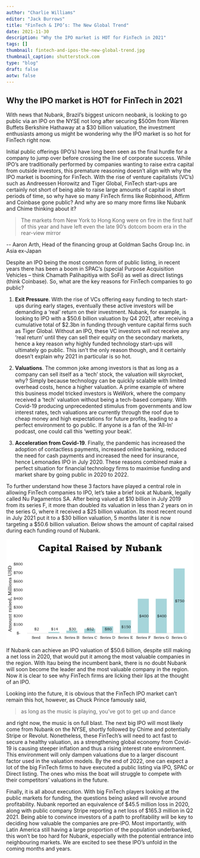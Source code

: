 ```yaml
---
author: "Charlie Williams"
editor: "Jack Burrows"
title: "FinTech & IPO’s: The New Global Trend"
date: 2021-11-30
description: "Why the IPO market is HOT for FinTech in 2021"
tags: []
thumbnail: fintech-and-ipos-the-new-global-trend.jpg
thumbnail_caption: shutterstock.com
type: "blog"
draft: false
aotw: false
---
```


## Why the IPO market is HOT for FinTech in 2021

With news that Nubank, Brazil’s biggest unicorn neobank, is looking to go public via an IPO on the NYSE not long after securing $500m from Warren Buffets Berkshire Hathaway at a $30 billion valuation, the investment enthusiasts among us might be wondering why the IPO market is so hot for FinTech right now.

Initial public offerings (IPO’s) have long been seen as the final hurdle for a company to jump over before crossing the line of corporate success. While IPO’s are traditionally performed by companies wanting to raise extra capital from outside investors, this premature reasoning doesn’t align with why the IPO market is booming for FinTech. With the rise of venture capitalists (VC’s) such as Andreessen Horowitz and Tiger Global, FinTech start-ups are certainly not short of being able to raise large amounts of capital in short periods of time, so why have so many FinTech firms like Robinhood, Affirm and Coinbase gone public? And why are so many more firms like Nubank and Chime thinking about it?

>The markets from New York to Hong Kong were on fire in the first half of this year and have left even the late 90’s dotcom boom era in the rear-view mirror

-- Aaron Arth, Head of the financing group at Goldman Sachs Group Inc. in Asia ex-Japan

Despite an IPO being the most common form of public listing, in recent years there has been a boom in SPAC’s (special Purpose Acquisition Vehicles – think Chamath Palihapitiya with SoFi) as well as direct listings (think Coinbase). So, what are the key reasons for FinTech companies to go public?

1. **Exit Pressure**. With the rise of VCs offering easy funding to tech start-ups during early stages, eventually these active investors will be demanding a ‘real’ return on their investment. Nubank, for example, is looking to IPO with a $50.6 billion valuation by Q4 2021, after receiving a cumulative total of $2.3bn in funding through venture capital firms such as Tiger Global. Without an IPO, these VC investors will not receive any ‘real return’ until they can sell their equity on the secondary markets, hence a key reason why highly funded technology start-ups will ultimately go public. This isn’t the only reason though, and it certainly doesn’t explain why 2021 in particular is so hot.

2. **Valuations**. The common joke among investors is that as long as a company can sell itself as a ‘tech’ stock, the valuation will skyrocket, why? Simply because technology can be quickly scalable with limited overhead costs, hence a higher valuation. A prime example of where this business model tricked investors is WeWork, where the company received a ‘tech’ valuation without being a tech-based company. With Covid-19 producing unprecedented stimulus from governments and low interest rates, tech valuations are currently through the roof due to cheap money and high expectations for future profits, leading to a perfect environment to go public. If anyone is a fan of the ‘All-In’ podcast, one could call this ‘wetting your beak’.

3. **Acceleration from Covid-19**. Finally, the pandemic has increased the adoption of contactless payments, increased online banking, reduced the need for cash payments and increased the need for insurance, hence Lemonades IPO in July 2020. These reasons combined make a perfect situation for financial technology firms to maximise funding and market share by going public in 2020 to 2022.

To further understand how these 3 factors have played a central role in allowing FinTech companies to IPO, let’s take a brief look at Nubank, legally called Nu Pagamentos SA. After being valued at $10 billion in July 2019 from its series F, it more than doubled its valuation in less than 2 years on in the series G, where it received a $25 billion valuation. Its most recent round in July 2021 put it to a $30 billion valuation, 5 months later it is now targeting a $50.6 billion valuation. Below shows the amount of capital raised during each funding round of Nubank. 

![](transparent-graph.png)

If Nubank can achieve an IPO valuation of $50.6 billion, despite still making a net loss in 2020, that would put it among the most valuable companies in the region. With Itau being the incumbent bank, there is no doubt Nubank will soon become the leader and the most valuable company in the region. Now it is clear to see why FinTech firms are licking their lips at the thought of an IPO.

Looking into the future, it is obvious that the FinTech IPO market can’t remain this hot, however, as Chuck Prince famously said, 

>as long as the music is playing, you’ve got to get up and dance

and right now, the music is on full blast. The next big IPO will most likely come from Nubank on the NYSE, shortly followed by Chime and potentially Stripe or Revolut. Nonetheless, these FinTech’s will need to act fast to secure a healthy valuation, as a strengthening global economy from Covid-19 is causing steeper inflation and thus a rising interest rate environment. This environment will only dampen valuations due to a larger discount factor used in the valuation models. By the end of 2022, one can expect a lot of the big FinTech firms to have executed a public listing via IPO, SPAC or Direct listing. The ones who miss the boat will struggle to compete with their competitors’ valuations in the future.

Finally, it is all about execution. With big FinTech players looking at the public markets for funding, the questions being asked will revolve around profitability. Nubank reported an equivalence of $45.5 million loss in 2020, along with public company Stripe reporting a net loss of $165.3 million in Q2 2021. Being able to convince investors of a path to profitability will be key to deciding how valuable the companies are pre-IPO. Most importantly, with Latin America still having a large proportion of the population underbanked, this won’t be too hard for Nubank, especially with the potential entrance into neighbouring markets. We are excited to see these IPO’s unfold in the coming months and years.